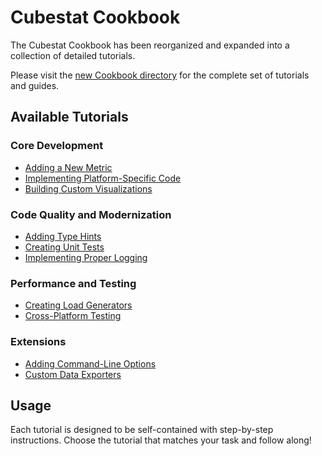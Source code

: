 # Cubestat Cookbook

The Cubestat Cookbook has been reorganized and expanded into a collection of detailed tutorials.

Please visit the [new Cookbook directory](/ref/cookbook/README.md) for the complete set of tutorials and guides.

## Available Tutorials

### Core Development
- [Adding a New Metric](/ref/cookbook/adding-a-new-metric.md)
- [Implementing Platform-Specific Code](/ref/cookbook/implementing-platform-specific-code.md)
- [Building Custom Visualizations](/ref/cookbook/building-custom-visualizations.md)

### Code Quality and Modernization
- [Adding Type Hints](/ref/cookbook/adding-type-hints.md)
- [Creating Unit Tests](/ref/cookbook/creating-unit-tests.md)
- [Implementing Proper Logging](/ref/cookbook/implementing-logging.md)

### Performance and Testing
- [Creating Load Generators](/ref/cookbook/creating-load-generators.md)
- [Cross-Platform Testing](/ref/cookbook/cross-platform-testing.md)

### Extensions
- [Adding Command-Line Options](/ref/cookbook/adding-command-line-options.md)
- [Custom Data Exporters](/ref/cookbook/custom-data-exporters.md)

## Usage

Each tutorial is designed to be self-contained with step-by-step instructions. Choose the tutorial that matches your task and follow along!